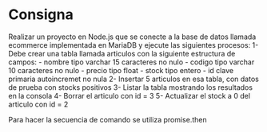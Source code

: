 # Consigna

Realizar un proyecto en Node.js que se conecte a la base de datos llamada ecommerce implementada en MariaDB y ejecute las siguientes procesos:
1- Debe crear una tabla llamada articulos con la siguiente estructura de campos: 
    - nombre tipo varchar 15 caracteres no nulo
    - codigo tipo varchar 10 caracteres no nulo
    - precio tipo float
    - stock tipo entero
    - id clave primaria autoincremet no nula
2- Insertar 5 articulos en esa tabla, con datos de prueba con stocks positivos 
3- Listar la tabla mostrando los resultados en la consola
4- Borrar el articulo con id = 3
5- Actualizar el stock a 0 del articulo con id = 2



Para hacer la secuencia de comando se utiliza promise.then
